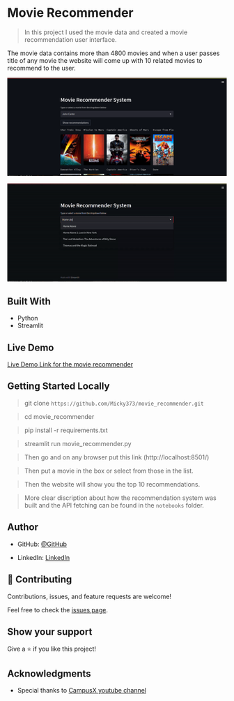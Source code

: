 # Movie Recommender

> In this project I used the movie data and created a movie recommendation user interface.

The movie data contains more than 4800 movies and when a user passes title of any movie
the website will come up with 10 related movies to recommend to the user.

![screenshot](./images_and_gifs/app_screenshot.png)


<img  src="./images_and_gifs/demo.gif"> 


## Built With

- Python
- Streamlit

## Live Demo

[Live Demo Link for the movie recommender](https://micky373-movie-recommender-movie-recommender-30zzn3.streamlit.app/)

## Getting Started Locally

> git clone `https://github.com/Micky373/movie_recommender.git`

> cd movie_recommender

> pip install -r requirements.txt

> streamlit run movie_recommender.py

> Then go and on any browser put this link (http://localhost:8501/)

> Then put a movie in the box or select from those in the list.

> Then the website will show you the top 10 recommendations.

> More clear discription about how the recommendation system was built and the API fetching can be found in the `notebooks` folder.

## Author

- GitHub: [@GitHub](https://github.com/Micky373)

- LinkedIn: [LinkedIn](https://www.linkedin.com/in/michaeltamirie/)

## 🤝 Contributing

Contributions, issues, and feature requests are welcome!

Feel free to check the [issues page](https://github.com/Micky373/movie_recommender/issues).

## Show your support

Give a ⭐️ if you like this project!

## Acknowledgments

- Special thanks to [CampusX youtube channel](https://www.youtube.com/@campusx-official)
